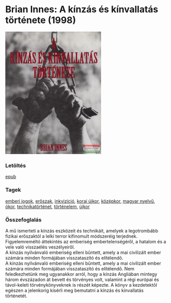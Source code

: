 # <a name="id_1448">Brian Innes: A kínzás és kínvallatás története (1998)</a>
<img src="https://github.com/BercziSandor/calibre_lib/raw/main/libs/main/Brian%20Innes/A%20kinzas%20es%20kinvallatas%20tortenete%20%281448%29/cover.jpg" alt="cover" width="300"/>

### Letöltés
[epub](https://github.com/BercziSandor/calibre_lib/raw/main/libs/main/Brian%20Innes/A%20kinzas%20es%20kinvallatas%20tortenete%20%281448%29/A%20kinzas%20es%20kinvallatas%20tortene%20-%20Brian%20Innes.epub)

### Tagek
[emberi jogok](https://github.com/berczisandor/calibre_lib/blob/main/libs/main/tags/emberi%20jogok.md), [erőszak](https://github.com/berczisandor/calibre_lib/blob/main/libs/main/tags/er%c5%91szak.md), [inkvizíció](https://github.com/berczisandor/calibre_lib/blob/main/libs/main/tags/inkviz%c3%adci%c3%b3.md), [korai újkor](https://github.com/berczisandor/calibre_lib/blob/main/libs/main/tags/korai%20%c3%bajkor.md), [középkor](https://github.com/berczisandor/calibre_lib/blob/main/libs/main/tags/k%c3%b6z%c3%a9pkor.md), [magyar nyelvű](https://github.com/berczisandor/calibre_lib/blob/main/libs/main/tags/magyar%20nyelv%c5%b1.md), [ókor](https://github.com/berczisandor/calibre_lib/blob/main/libs/main/tags/%c3%b3kor.md), [technikatörténet](https://github.com/berczisandor/calibre_lib/blob/main/libs/main/tags/technikat%c3%b6rt%c3%a9net.md), [történelem](https://github.com/berczisandor/calibre_lib/blob/main/libs/main/tags/t%c3%b6rt%c3%a9nelem.md), [újkor](https://github.com/berczisandor/calibre_lib/blob/main/libs/main/tags/%c3%bajkor.md)

### Összefoglalás
<div>
<p>A mű ismerteti a kínzás eszközeit és technikáit, amelyek a legotrombább fizikai erőszaktól a lelki terror kifinomult módszeréig terjednek. Figyelemreméltó áttekintés az emberiség embertelenségéről, a hatalom és a vele való visszaélés veszélyeiről.<br>A kínzás nyilvánvaló emberiség elleni bûntett, amely a mai civilizált ember számára minden formájában visszataszító és elítélendõ.<br>A kínzás nyilvánvaló emberiség elleni bûntett, amely a mai civilizált ember számára minden formájában visszataszító és elítélendõ. Nem feledkezhetünk meg ugyanakkor arról, hogy a kínzás Angliában mintegy három évszázadon át bevett és törvényes volt, valamint a régi európai és távol-keleti törvénykönyveknek is részét képezte. A könyv a kezdetektõl egészen a jelenkorig kísérli meg bemutatni a kínzás és kínvallatás történetét.</p></div>


